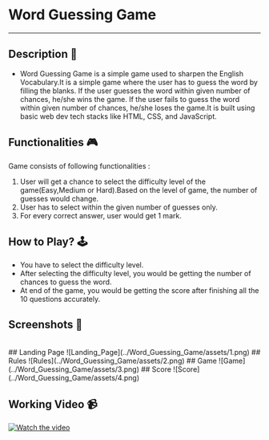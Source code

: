 # **Word Guessing Game**

---

## **Description 📃**

- Word Guessing Game is a simple game used to sharpen the English Vocabulary.It is a simple game where the user has to guess the word by filling the blanks. If the user guesses the word within given number of chances, he/she wins the game. If the user fails to guess the word within given number of chances, he/she loses the game.It is built using basic web dev tech stacks like HTML, CSS, and JavaScript.

## **Functionalities 🎮**

Game consists of following functionalities :

<ol>
<li>User will get a chance to select the difficulty level of the game(Easy,Medium or Hard).Based on the level of game, the number of guesses would change.</li>
<li>User has to select within the given number of guesses only.</li>
<li>For every correct answer, user would get 1 mark.</li>
</ol>

## **How to Play? 🕹️**

- You have to select the difficulty level.
- After selecting the difficulty level, you would be getting the number of chances to guess the word.
- At end of the game, you would be getting the score after finishing all the 10 questions accurately.

## **Screenshots 📸**

<br>
## Landing Page
![Landing_Page](../Word_Guessing_Game/assets/1.png)
## Rules
![Rules](../Word_Guessing_Game/assets/2.png)
## Game
![Game](../Word_Guessing_Game/assets/3.png)
## Score
![Score](../Word_Guessing_Game/assets/4.png)
<!-- add your screenshots like this -->
<!-- ![image](url) -->

## **Working Video 📹**

 [![Watch the video]()](../Word_Guessing_Game/assets/Word_Guessing_Game.mp4)

<!-- add your working video over here -->
